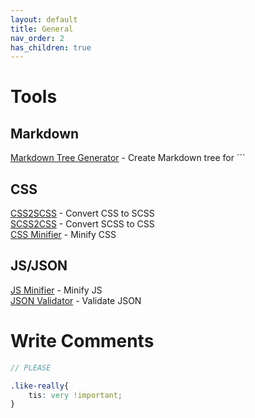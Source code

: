 ```yaml
---
layout: default
title: General
nav_order: 2
has_children: true
---
```


# Tools

## Markdown
[Markdown Tree Generator](http://tree-generator.herokuapp.com) - Create Markdown tree for \`\`\`

## CSS
[CSS2SCSS](https://beautifytools.com/css-to-scss-converter.php) - Convert CSS to SCSS \
[SCSS2CSS](https://jsonformatter.org/scss-to-css) - Convert SCSS to CSS \
[CSS Minifier](https://cssminifier.com) - Minify CSS

## JS/JSON
[JS Minifier](https://javascript-minifier.com) - Minify JS \
[JSON Validator](https://jsonlint.com) - Validate JSON

# Write Comments
```js
// PLEASE
```
```css
.like-really{
    tis: very !important;
}
```